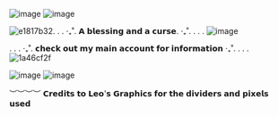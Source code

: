 ![image](https://github.com/Sirephyna/Sirephyna/assets/174101025/ec1044ee-b3a7-4971-b57e-c9c9f95344ad) ![image](https://github.com/Sirephyna/Sirephyna/assets/174101025/18e44b34-6047-4eeb-8029-4ca07dce437c) 

![e1817b32](https://github.com/Sirephyna/Sirephyna/assets/174101025/d9110825-1709-45e8-b780-afe5544a7855). . . ‧₊˚. 𝗔 𝗯𝗹𝗲𝘀𝘀𝗶𝗻𝗴 𝗮𝗻𝗱 𝗮 𝗰𝘂𝗿𝘀𝗲. ‧₊˚. . . .
![image](https://github.com/Sirephyna/Sirephyna/assets/174101025/c71de988-8376-4d42-ace9-cf9a6ecd88d1)

. . . ‧₊˚. 𝗰𝗵𝗲𝗰𝗸 𝗼𝘂𝘁 𝗺𝘆 𝗺𝗮𝗶𝗻 𝗮𝗰𝗰𝗼𝘂𝗻𝘁 𝗳𝗼𝗿 𝗶𝗻𝗳𝗼𝗿𝗺𝗮𝘁𝗶𝗼𝗻  ‧₊˚. . . . ![1a46cf2f](https://github.com/Sirephyna/Sirephyna/assets/174101025/77ba48f4-ff5c-4198-a4be-1476a56309a1)

 ![image](https://github.com/Sirephyna/Sirephyna/assets/174101025/18e44b34-6047-4eeb-8029-4ca07dce437c) ![image](https://github.com/Sirephyna/Sirephyna/assets/174101025/ec1044ee-b3a7-4971-b57e-c9c9f95344ad)

︶︶︶︶ 𝗖𝗿𝗲𝗱𝗶𝘁𝘀 𝘁𝗼 𝗟𝗲𝗼'𝘀 𝗚𝗿𝗮𝗽𝗵𝗶𝗰𝘀
   𝗳𝗼𝗿 𝘁𝗵𝗲 𝗱𝗶𝘃𝗶𝗱𝗲𝗿𝘀 𝗮𝗻𝗱 𝗽𝗶𝘅𝗲𝗹𝘀 𝘂𝘀𝗲𝗱

